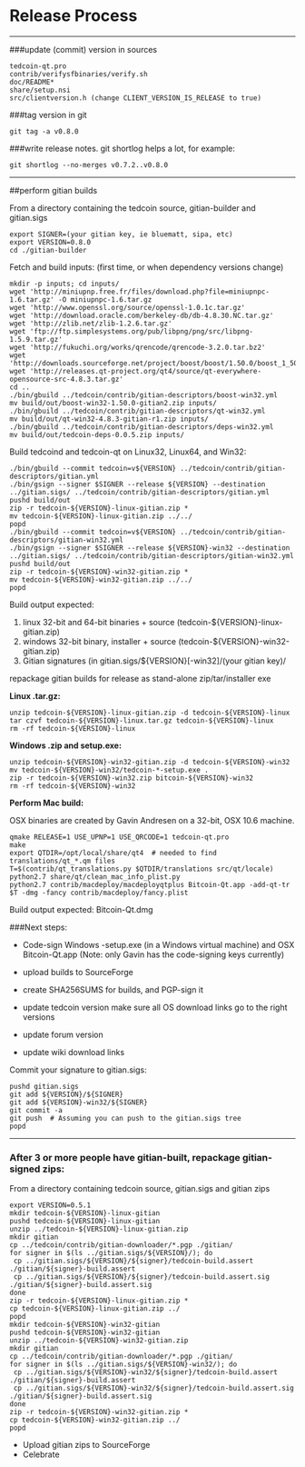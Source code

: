 Release Process
====================

* * *

###update (commit) version in sources


	tedcoin-qt.pro
	contrib/verifysfbinaries/verify.sh
	doc/README*
	share/setup.nsi
	src/clientversion.h (change CLIENT_VERSION_IS_RELEASE to true)

###tag version in git

	git tag -a v0.8.0

###write release notes. git shortlog helps a lot, for example:

	git shortlog --no-merges v0.7.2..v0.8.0

* * *

##perform gitian builds

 From a directory containing the tedcoin source, gitian-builder and gitian.sigs
  
	export SIGNER=(your gitian key, ie bluematt, sipa, etc)
	export VERSION=0.8.0
	cd ./gitian-builder

 Fetch and build inputs: (first time, or when dependency versions change)

	mkdir -p inputs; cd inputs/
	wget 'http://miniupnp.free.fr/files/download.php?file=miniupnpc-1.6.tar.gz' -O miniupnpc-1.6.tar.gz
	wget 'http://www.openssl.org/source/openssl-1.0.1c.tar.gz'
	wget 'http://download.oracle.com/berkeley-db/db-4.8.30.NC.tar.gz'
	wget 'http://zlib.net/zlib-1.2.6.tar.gz'
	wget 'ftp://ftp.simplesystems.org/pub/libpng/png/src/libpng-1.5.9.tar.gz'
	wget 'http://fukuchi.org/works/qrencode/qrencode-3.2.0.tar.bz2'
	wget 'http://downloads.sourceforge.net/project/boost/boost/1.50.0/boost_1_50_0.tar.bz2'
	wget 'http://releases.qt-project.org/qt4/source/qt-everywhere-opensource-src-4.8.3.tar.gz'
	cd ..
	./bin/gbuild ../tedcoin/contrib/gitian-descriptors/boost-win32.yml
	mv build/out/boost-win32-1.50.0-gitian2.zip inputs/
	./bin/gbuild ../tedcoin/contrib/gitian-descriptors/qt-win32.yml
	mv build/out/qt-win32-4.8.3-gitian-r1.zip inputs/
	./bin/gbuild ../tedcoin/contrib/gitian-descriptors/deps-win32.yml
	mv build/out/tedcoin-deps-0.0.5.zip inputs/

 Build tedcoind and tedcoin-qt on Linux32, Linux64, and Win32:
  
	./bin/gbuild --commit tedcoin=v${VERSION} ../tedcoin/contrib/gitian-descriptors/gitian.yml
	./bin/gsign --signer $SIGNER --release ${VERSION} --destination ../gitian.sigs/ ../tedcoin/contrib/gitian-descriptors/gitian.yml
	pushd build/out
	zip -r tedcoin-${VERSION}-linux-gitian.zip *
	mv tedcoin-${VERSION}-linux-gitian.zip ../../
	popd
	./bin/gbuild --commit tedcoin=v${VERSION} ../tedcoin/contrib/gitian-descriptors/gitian-win32.yml
	./bin/gsign --signer $SIGNER --release ${VERSION}-win32 --destination ../gitian.sigs/ ../tedcoin/contrib/gitian-descriptors/gitian-win32.yml
	pushd build/out
	zip -r tedcoin-${VERSION}-win32-gitian.zip *
	mv tedcoin-${VERSION}-win32-gitian.zip ../../
	popd

  Build output expected:

  1. linux 32-bit and 64-bit binaries + source (tedcoin-${VERSION}-linux-gitian.zip)
  2. windows 32-bit binary, installer + source (tedcoin-${VERSION}-win32-gitian.zip)
  3. Gitian signatures (in gitian.sigs/${VERSION}[-win32]/(your gitian key)/

repackage gitian builds for release as stand-alone zip/tar/installer exe

**Linux .tar.gz:**

	unzip tedcoin-${VERSION}-linux-gitian.zip -d tedcoin-${VERSION}-linux
	tar czvf tedcoin-${VERSION}-linux.tar.gz tedcoin-${VERSION}-linux
	rm -rf tedcoin-${VERSION}-linux

**Windows .zip and setup.exe:**

	unzip tedcoin-${VERSION}-win32-gitian.zip -d tedcoin-${VERSION}-win32
	mv tedcoin-${VERSION}-win32/tedcoin-*-setup.exe .
	zip -r tedcoin-${VERSION}-win32.zip bitcoin-${VERSION}-win32
	rm -rf tedcoin-${VERSION}-win32

**Perform Mac build:**

  OSX binaries are created by Gavin Andresen on a 32-bit, OSX 10.6 machine.

	qmake RELEASE=1 USE_UPNP=1 USE_QRCODE=1 tedcoin-qt.pro
	make
	export QTDIR=/opt/local/share/qt4  # needed to find translations/qt_*.qm files
	T=$(contrib/qt_translations.py $QTDIR/translations src/qt/locale)
	python2.7 share/qt/clean_mac_info_plist.py
	python2.7 contrib/macdeploy/macdeployqtplus Bitcoin-Qt.app -add-qt-tr $T -dmg -fancy contrib/macdeploy/fancy.plist

 Build output expected: Bitcoin-Qt.dmg

###Next steps:

* Code-sign Windows -setup.exe (in a Windows virtual machine) and
  OSX Bitcoin-Qt.app (Note: only Gavin has the code-signing keys currently)

* upload builds to SourceForge

* create SHA256SUMS for builds, and PGP-sign it

* update tedcoin version
  make sure all OS download links go to the right versions

* update forum version

* update wiki download links

Commit your signature to gitian.sigs:

	pushd gitian.sigs
	git add ${VERSION}/${SIGNER}
	git add ${VERSION}-win32/${SIGNER}
	git commit -a
	git push  # Assuming you can push to the gitian.sigs tree
	popd

-------------------------------------------------------------------------

### After 3 or more people have gitian-built, repackage gitian-signed zips:

From a directory containing tedcoin source, gitian.sigs and gitian zips

	export VERSION=0.5.1
	mkdir tedcoin-${VERSION}-linux-gitian
	pushd tedcoin-${VERSION}-linux-gitian
	unzip ../tedcoin-${VERSION}-linux-gitian.zip
	mkdir gitian
	cp ../tedcoin/contrib/gitian-downloader/*.pgp ./gitian/
	for signer in $(ls ../gitian.sigs/${VERSION}/); do
	 cp ../gitian.sigs/${VERSION}/${signer}/tedcoin-build.assert ./gitian/${signer}-build.assert
	 cp ../gitian.sigs/${VERSION}/${signer}/tedcoin-build.assert.sig ./gitian/${signer}-build.assert.sig
	done
	zip -r tedcoin-${VERSION}-linux-gitian.zip *
	cp tedcoin-${VERSION}-linux-gitian.zip ../
	popd
	mkdir tedcoin-${VERSION}-win32-gitian
	pushd tedcoin-${VERSION}-win32-gitian
	unzip ../tedcoin-${VERSION}-win32-gitian.zip
	mkdir gitian
	cp ../tedcoin/contrib/gitian-downloader/*.pgp ./gitian/
	for signer in $(ls ../gitian.sigs/${VERSION}-win32/); do
	 cp ../gitian.sigs/${VERSION}-win32/${signer}/tedcoin-build.assert ./gitian/${signer}-build.assert
	 cp ../gitian.sigs/${VERSION}-win32/${signer}/tedcoin-build.assert.sig ./gitian/${signer}-build.assert.sig
	done
	zip -r tedcoin-${VERSION}-win32-gitian.zip *
	cp tedcoin-${VERSION}-win32-gitian.zip ../
	popd

- Upload gitian zips to SourceForge
- Celebrate 
